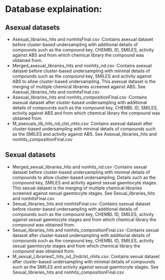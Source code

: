 # Database explaination:

## Asexual datasets 
* Asexual_libraries_hits and nonhitsFinal.csv :Contains asexual dataset before cluster-based undersampling with additional details of 
  compounds such as the compound key, CHEMBL ID, SMILES, activity against ABS and from which chemical library the compound was obtained from.
* Merged_asexual_libraries_hits and nonhits_nd.csv :Contains asexual dataset before cluster-based undersampling with minimal details of 
  compounds such as the compound key, SMILES and activity against ABS to allow cluster-based undersampling. This asexual dataset is the 
  merging of multiple chemical libraries screened against ABS. See Asexual_libraries_hits and nonhitsFinal.csv
* Asexual_libraries_hits and nonhits_compositionFinal.csv :Contains asexual dataset after cluster-based undersampling with additional 
  details of compounds such as the compound key, CHEMBL ID, SMILES, activity against ABS and from which chemical library the compound was 
  obtained from.
* M_asexuals_lib_hits_nd_clst_nhts.csv: Contains asexual dataset after cluster-based undersampling with minimal details of 
  compounds such as the  SMILES and activity against ABS. See Asexual_libraries_hits and nonhits_compositionFinal.csv


## Sexual datasets 
* Merged_sexual_libraries_hits and nonhits_nd.csv :Contains sexual dataset before cluster-based undersampling with minimal details of 
  compounds to allow cluster-based undersampling. Details such as the compound key, SMILES and activity against sexual gaemtocyte stages. 
  This sexual dataset is the merging of multiple chemical libraries screened against sexual gaemtocyte stages.
  See Sexual_libraries_hits and nonhitsFinal.csv
* Sexual_libraries_hits and nonhitsFinal.csv :Contains ssexual dataset before cluster-based undersampling with additional details of 
  compounds  such as the compound key, CHEMBL ID, SMILES, activity against sexual gaemtocyte stages and from which chemical library the 
  compound  was obtained from.
* Sexual_libraries_hits and nonhits_compositionFinal.csv :Contains sexual dataset after cluster-based undersampling with additional details 
  of compounds such as the compound key, CHEMBL ID, SMILES, activity sexual gaemtocyte stages and from which chemical library the compound 
  was obtained from.
* M_sexual_LibrariesC_hits_nd_2ndclst_nhits.csv: Contains sexual dataset after cluster-based undersampling with minimal details of 
  compounds such as the  SMILES and activity against sexual gaemtocyte stages. See Sexual_libraries_hits and nonhits_compositionFinal.csv
